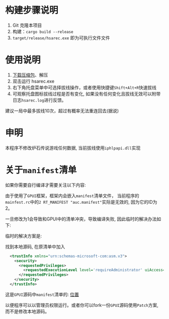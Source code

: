 # 构建步骤说明

1. Git 克隆本项目
2. 构建：`cargo build --release`
3. `target/release/hsarec.exe` 即为可执行文件文件

# 使用说明

1. [下载压缩包](https://github.com/Curtion/HearthStone-AutoReConn/releases)、解压
2. 双击运行 hsarec.exe
3. 右下角托盘菜单中可选择拔线操作，或者使用快捷键`Shift+Alt+R`快速拔线
4. 可观察托盘图标拔线过程是否有变化, 如果没有任何变化且拔线无效可以附带日志`hsarec.log`进行反馈。

建议一局中最多拔线10次，超过有概率无法重连回去(据说)

# 申明

本程序不修改炉石传说游戏任何数据, 当前拔线使用`iphlpapi.dll`实现

# 关于`manifest`清单

如果你需要自行编译才需要关注以下内容:

由于使用了`GPUI`框架，框架内会嵌入`manifest`清单文件， 当前程序的`mainfest.rc`中的`2 RT_MANIFEST "auc.manifest"`实际是无效的, 因为它的ID为2。

一旦修改为1会导致和GPUI中的清单冲突，导致编译失败, 因此临时的解决办法如下:

临时的解决方案是:

找到本地源码, 在原清单中加入
```xml
  <trustInfo xmlns="urn:schemas-microsoft-com:asm.v3">  
    <security>  
      <requestedPrivileges>  
        <requestedExecutionLevel level='requireAdministrator' uiAccess='false' />  
      </requestedPrivileges>  
    </security>  
  </trustInfo>
```

这是`GPUI`源码中`manifest`清单的: [位置](https://github.com/zed-industries/zed/blob/v0.188.4/crates/gpui/resources/windows/gpui.manifest.xml)

以便程序可以以管理员权限运行。或者你可以fork一份`GPUI`源码使用`Patch`方案, 而不是修改本地源码。
